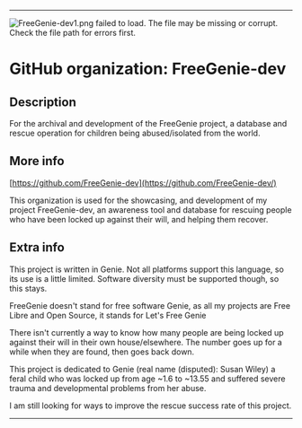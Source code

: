 
***

![FreeGenie-dev1.png failed to load. The file may be missing or corrupt. Check the file path for errors first.](/AdditionalInfo/2/FreeGenie-dev/FreeGenie-dev1.png)

# GitHub organization: FreeGenie-dev

## Description

For the archival and development of the FreeGenie project, a database and rescue operation for children being abused/isolated from the world.

## More info

[https://github.com/FreeGenie-dev](https://github.com/FreeGenie-dev/)

This organization is used for the showcasing, and development of my project FreeGenie-dev, an awareness tool and database for rescuing people who have been locked up against their will, and helping them recover.

## Extra info

This project is written in Genie. Not all platforms support this language, so its use is a little limited. Software diversity must be supported though, so this stays.

FreeGenie doesn't stand for free software Genie, as all my projects are Free Libre and Open Source, it stands for Let's Free Genie

There isn't currently a way to know how many people are being locked up against their will in their own house/elsewhere. The number goes up for a while when they are found, then goes back down.

This project is dedicated to Genie (real name (disputed): Susan Wiley) a feral child who was locked up from age ~1.6 to ~13.55 and suffered severe trauma and developmental problems from her abuse.

I am still looking for ways to improve the rescue success rate of this project.

***
